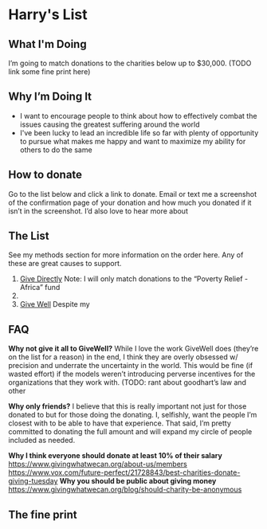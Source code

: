 # Harry's List


## What I'm Doing
I’m going to match donations to the charities below up to $30,000. (TODO link some fine print here) 

## Why I’m Doing It
- I want to encourage people to think about how to effectively combat the issues causing the greatest suffering around the world
- I've been lucky to lead an incredible life so far with plenty of opportunity to pursue what makes me happy and want to maximize my ability for others to do the same

## How to donate
Go to the list below and click a link to donate. Email or text me a screenshot of the confirmation page of your donation and how much you donated if it isn’t in the screenshot. I’d also love to hear more about  

## The List 
See my methods section for more information on the order here. Any of these are great causes to support. 
1. [Give Directly](givedirectly.org) Note: I will only match donations to the “Poverty Relief - Africa” fund  
2. 
3. [Give Well](givewell.org) Despite my 

## FAQ

**Why not give it all to GiveWell?**
While I love the work GiveWell does (they’re on the list for a reason) in the end, I think they are overly obsessed w/ precision and underrate the uncertainty in the world. This would be fine (if wasted effort) if the models weren’t introducing perverse incentives for the organizations that they work with. (TODO: rant about goodhart’s law and other 

**Why only friends?**
I believe that this is really important not just for those donated to but for those doing the donating. I, selfishly, want the people I’m closest with to be able to have that experience. That said, I’m pretty committed to donating the full amount and will expand my circle of people included as needed. 

**Why I think everyone should donate at least 10% of their salary**  
https://www.givingwhatwecan.org/about-us/members
https://www.vox.com/future-perfect/21728843/best-charities-donate-giving-tuesday
**Why you should be public about giving money**  
https://www.givingwhatwecan.org/blog/should-charity-be-anonymous

## The fine print 
